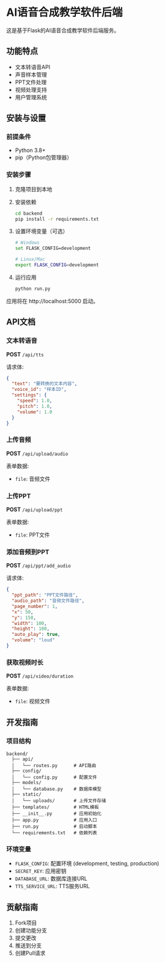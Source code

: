 # AI语音合成教学软件后端

这是基于Flask的AI语音合成教学软件后端服务。

## 功能特点

- 文本转语音API
- 声音样本管理
- PPT文件处理
- 视频处理支持
- 用户管理系统

## 安装与设置

### 前提条件

- Python 3.8+
- pip（Python包管理器）

### 安装步骤

1. 克隆项目到本地

2. 安装依赖
   ```bash
   cd backend
   pip install -r requirements.txt
   ```

3. 设置环境变量（可选）
   ```bash
   # Windows
   set FLASK_CONFIG=development
   
   # Linux/Mac
   export FLASK_CONFIG=development
   ```

4. 运行应用
   ```bash
   python run.py
   ```

应用将在 http://localhost:5000 启动。

## API文档

### 文本转语音

**POST** `/api/tts`

请求体:
```json
{
  "text": "要转换的文本内容",
  "voice_id": "样本ID",
  "settings": {
    "speed": 1.0,
    "pitch": 1.0,
    "volume": 1.0
  }
}
```

### 上传音频

**POST** `/api/upload/audio`

表单数据:
- `file`: 音频文件

### 上传PPT

**POST** `/api/upload/ppt`

表单数据:
- `file`: PPT文件

### 添加音频到PPT

**POST** `/api/ppt/add_audio`

请求体:
```json
{
  "ppt_path": "PPT文件路径",
  "audio_path": "音频文件路径",
  "page_number": 1,
  "x": 50,
  "y": 150,
  "width": 100,
  "height": 100,
  "auto_play": true,
  "volume": "loud"
}
```

### 获取视频时长

**POST** `/api/video/duration`

表单数据:
- `file`: 视频文件

## 开发指南

### 项目结构

```
backend/
  ├── api/
  │   └── routes.py      # API路由
  ├── config/
  │   └── config.py      # 配置文件
  ├── models/
  │   └── database.py    # 数据库模型
  ├── static/
  │   └── uploads/       # 上传文件存储
  ├── templates/         # HTML模板
  ├── __init__.py        # 应用初始化
  ├── app.py             # 应用入口
  ├── run.py             # 启动脚本
  └── requirements.txt   # 依赖列表
```

### 环境变量

- `FLASK_CONFIG`: 配置环境 (development, testing, production)
- `SECRET_KEY`: 应用密钥
- `DATABASE_URL`: 数据库连接URL
- `TTS_SERVICE_URL`: TTS服务URL

## 贡献指南

1. Fork项目
2. 创建功能分支
3. 提交更改
4. 推送到分支
5. 创建Pull请求 